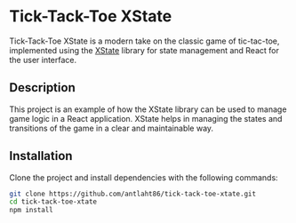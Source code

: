 # Tick-Tack-Toe XState

Tick-Tack-Toe XState is a modern take on the classic game of tic-tac-toe, implemented using the [XState](https://xstate.js.org/) library for state management and React for the user interface.

## Description

This project is an example of how the XState library can be used to manage game logic in a React application. XState helps in managing the states and transitions of the game in a clear and maintainable way.

## Installation

Clone the project and install dependencies with the following commands:

```bash
git clone https://github.com/antlaht86/tick-tack-toe-xtate.git
cd tick-tack-toe-xtate
npm install
